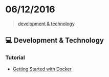 # 06/12/2016

> [development & technology](#development--technology)


## :computer: Development & Technology

### Tutorial
- [Getting Started with Docker](https://serversforhackers.com/getting-started-with-docker)
